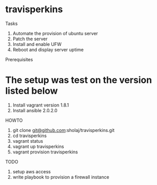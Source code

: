 # travisperkins

Tasks 

1. Automate the provision of ubuntu server
2. Patch the server
3. Install and enable UFW
4. Reboot and display server uptime


Prerequisites 
# The setup was test on the version listed below
1. Install vagrant version 1.8.1
2. Install ansible 2.0.2.0 

HOWTO 

1. git clone git@github.com:sholaj/travisperkins.git
2. cd travisperkins
3. vagrant status
4. vagrant up travisperkins
5. vagrant provision travisperkins

TODO

1. setup aws access 
2. write playbook to provision a firewall instance



